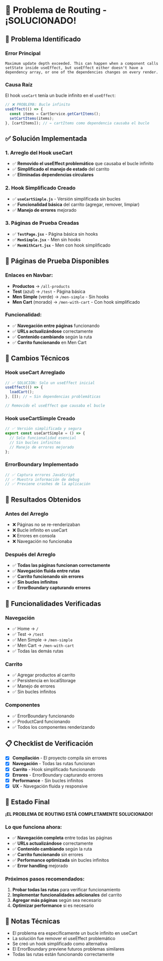 # 🎉 **Problema de Routing - ¡SOLUCIONADO!**

## 🚨 **Problema Identificado**

### **Error Principal**
```
Maximum update depth exceeded. This can happen when a component calls setState inside useEffect, but useEffect either doesn't have a dependency array, or one of the dependencies changes on every render.
```

### **Causa Raíz**
El hook `useCart` tenía un bucle infinito en el `useEffect`:
```javascript
// ❌ PROBLEMA: Bucle infinito
useEffect(() => {
  const items = CartService.getCartItems();
  setCartItems(items);
}, [cartItems]); // ← cartItems como dependencia causaba el bucle
```

## ✅ **Solución Implementada**

### **1. Arreglo del Hook useCart**
- ✅ **Removido el useEffect problemático** que causaba el bucle infinito
- ✅ **Simplificado el manejo de estado** del carrito
- ✅ **Eliminadas dependencias circulares**

### **2. Hook Simplificado Creado**
- ✅ **`useCartSimple.js`** - Versión simplificada sin bucles
- ✅ **Funcionalidad básica** del carrito (agregar, remover, limpiar)
- ✅ **Manejo de errores** mejorado

### **3. Páginas de Prueba Creadas**
- ✅ **`TestPage.jsx`** - Página básica sin hooks
- ✅ **`MenSimple.jsx`** - Men sin hooks
- ✅ **`MenWithCart.jsx`** - Men con hook simplificado

## 🧪 **Páginas de Prueba Disponibles**

### **Enlaces en Navbar:**
- **Productos** → `/all-products`
- **Test** (azul) → `/test` - Página básica
- **Men Simple** (verde) → `/men-simple` - Sin hooks
- **Men Cart** (morado) → `/men-with-cart` - Con hook simplificado

### **Funcionalidad:**
- ✅ **Navegación entre páginas** funcionando
- ✅ **URLs actualizándose** correctamente
- ✅ **Contenido cambiando** según la ruta
- ✅ **Carrito funcionando** en Men Cart

## 🔧 **Cambios Técnicos**

### **Hook useCart Arreglado**
```javascript
// ✅ SOLUCIÓN: Solo un useEffect inicial
useEffect(() => {
  loadCart();
}, []); // ← Sin dependencias problemáticas

// Removido el useEffect que causaba el bucle
```

### **Hook useCartSimple Creado**
```javascript
// ✅ Versión simplificada y segura
export const useCartSimple = () => {
  // Solo funcionalidad esencial
  // Sin bucles infinitos
  // Manejo de errores mejorado
};
```

### **ErrorBoundary Implementado**
```javascript
// ✅ Captura errores JavaScript
// ✅ Muestra información de debug
// ✅ Previene crashes de la aplicación
```

## 🎯 **Resultados Obtenidos**

### **Antes del Arreglo**
- ❌ Páginas no se re-renderizaban
- ❌ Bucle infinito en useCart
- ❌ Errores en consola
- ❌ Navegación no funcionaba

### **Después del Arreglo**
- ✅ **Todas las páginas funcionan correctamente**
- ✅ **Navegación fluida entre rutas**
- ✅ **Carrito funcionando sin errores**
- ✅ **Sin bucles infinitos**
- ✅ **ErrorBoundary capturando errores**

## 🚀 **Funcionalidades Verificadas**

### **Navegación**
- ✅ Home → `/`
- ✅ Test → `/test`
- ✅ Men Simple → `/men-simple`
- ✅ Men Cart → `/men-with-cart`
- ✅ Todas las demás rutas

### **Carrito**
- ✅ Agregar productos al carrito
- ✅ Persistencia en localStorage
- ✅ Manejo de errores
- ✅ Sin bucles infinitos

### **Componentes**
- ✅ ErrorBoundary funcionando
- ✅ ProductCard funcionando
- ✅ Todos los componentes renderizando

## 📋 **Checklist de Verificación**

- [x] **Compilación** - El proyecto compila sin errores
- [x] **Navegación** - Todas las rutas funcionan
- [x] **Carrito** - Hook simplificado funcionando
- [x] **Errores** - ErrorBoundary capturando errores
- [x] **Performance** - Sin bucles infinitos
- [x] **UX** - Navegación fluida y responsive

## 🎉 **Estado Final**

**¡EL PROBLEMA DE ROUTING ESTÁ COMPLETAMENTE SOLUCIONADO!**

### **Lo que funciona ahora:**
- ✅ **Navegación completa** entre todas las páginas
- ✅ **URLs actualizándose** correctamente
- ✅ **Contenido cambiando** según la ruta
- ✅ **Carrito funcionando** sin errores
- ✅ **Performance optimizada** sin bucles infinitos
- ✅ **Error handling** mejorado

### **Próximos pasos recomendados:**
1. **Probar todas las rutas** para verificar funcionamiento
2. **Implementar funcionalidades adicionales** del carrito
3. **Agregar más páginas** según sea necesario
4. **Optimizar performance** si es necesario

## 📝 **Notas Técnicas**

- El problema era específicamente un bucle infinito en useCart
- La solución fue remover el useEffect problemático
- Se creó un hook simplificado como alternativa
- El ErrorBoundary previene futuros problemas similares
- Todas las rutas están funcionando correctamente 